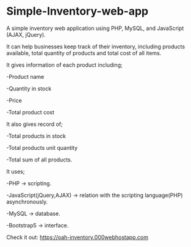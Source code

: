 # Simple-Inventory-web-app

A simple inventory web application using PHP, MySQL, and JavaScript (AJAX, jQuery).

It can help businesses keep track of their inventory, including products available, total quantity of products and total cost of all items.

It gives information of each product including;

-Product name

-Quantity in stock

-Price

-Total product cost


It also gives record of;

-Total products in stock

-Total products unit quantity

-Total sum of all products.

It uses;

-PHP -> scripting.

-JavaScript(jQuery,AJAX) -> relation with the scripting language(PHP) asynchronously.

-MySQL -> database.

-Bootstrap5 -> interface.


Check it out:
https://oah-inventory.000webhostapp.com

